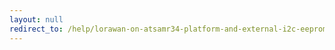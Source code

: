 ```yaml
---
layout: null
redirect_to: /help/lorawan-on-atsamr34-platform-and-external-i2c-eeprom-with-device-eui/
---
```

